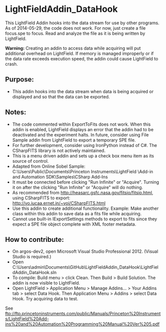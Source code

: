 # LightFieldAddin_DataHook

This LightField Addin hooks into the data stream for use by other programs. As of 2014-05-29, the code does not work. For now, just create a file focus.spe to focus. Read and analyze the file as it is being written by LightField.

**Warning:** Creating an addin to access data while acquiring will put additional overhead on LightField. If memory is managed improperly or if the data rate exceeds execution speed, the addin could cause LightField to crash.

## Purpose:
- This addin hooks into the data stream when data is being acquired or 
  displayed and so that the data can be exported.

## Notes:
- The code commented within ExportToFits does not work. When this addin is enabled, LightField displays an error that the addin had to be deactivated and the experiment halts. In future, consider using File Sample addin from LightField to export a temporary SPE file.
- For further development, consider using IronPython instead of C#. The CSharpFITS library is not actively maintained. 
- This is a menu driven addin and sets up a check box menu item as its source of control.
- Adapted from Online Sobel Sample:
  C:\Users\Public\Documents\Princeton Instruments\LightField
    \Add-in and Automation SDK\Samples\CSharp Add-Ins
- It must be connected before clicking "Run Infinite" or "Acquire". Turning it on after the clicking "Run Infinite" or "Acquire" will do nothing.    
- As recommended from http://heasarc.gsfc.nasa.gov/fitsio/fitsio.html, using CSharpFITS to export: http://vo.iucaa.ernet.in/~voi/CSharpFITS.html
- Use this addin to create additional functionality.
  Example: Make another class within this addin to save data as a fits
  file while acquiring.
- Cannot use built-in IExportSettings methods to export to fits since they expect a SPE file object complete with XML footer metadata.

## How to contribute:
- On argos-dev2, open Microsoft  Visual Studio Professional 2012. (Visual Studio is required.)
- Open C:\Users\admin\Documents\GitHub\LightFieldAddin_DataHook\LightFieldAddin_DataHook.sln
- To compile: Build menu > click Clean. Then Build > Build Solution. The addin is now visible to LightField.
- Open LightField > Application Menu > Manage Addins... > Your Addins tab > select Data Hook. Then Application Menu > Addins > select Data Hook. Try acquiring data to test.

See
ftp://ftp.princetoninstruments.com/public/Manuals/Princeton%20Instruments/LightField%20Add-ins%20and%20Automation%20Programming%20Manual%20Ver%205.pdf
